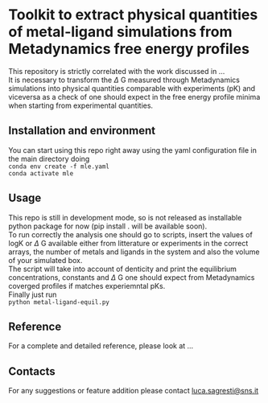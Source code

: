 # Toolkit to extract physical quantities of metal-ligand simulations from Metadynamics free energy profiles 

This repository is strictly correlated with the work discussed in ... \
It is necessary to transform the $\Delta$ G measured through Metadynamics simulations into physical quantities comparable with experiments (pK) and viceversa as a check of one should expect in the free energy profile minima when starting from experimental quantities.


## Installation and environment
You can start using this repo right away using the yaml configuration file in the main directory doing \
`conda env create -f mle.yaml` \
`conda activate mle`
## Usage
This repo is still in development mode, so is not released as installable python package for now (pip install . will be available soon).\
To run correctly the analysis one should go to scripts, insert the values of logK or $\Delta$ G available either from litterature or experiments in the correct arrays, the number of metals and ligands in the system and also the volume of your simulated box. \
The script will take into account of denticity and print the equilibrium concentrations, constants and $\Delta$ G one should expect from Metadynamics coverged profiles if matches experiemntal pKs.\
Finally just run\
`python metal-ligand-equil.py`
## Reference
For a complete and detailed reference, please look at ...
## Contacts
For any suggestions or feature addition please contact luca.sagresti@sns.it
